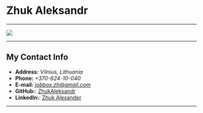 # Zhuk Aleksandr
********* 
![](https://media.licdn.com/dms/image/C4E03AQFl3mI6gLDQ9w/profile-displayphoto-shrink_800_800/0/1657738699849?e=1683763200&v=beta&t=kvpN9m2yYmnFp3MyR-atDRbvIw8sPzzKjn8vwyKCeUo)
********* 
## My Contact Info
+ **Address:** *Vilnius, Lithuania*
+ **Phone:** *+370-624-10-040*
+ **E-mail:** *<jobbox.zh@gmail.com>*
+ **GitHub:**: [ZhukAleksandr](https://github.com/ZhukAleksandr)
+ **LinkedIn:**: [Zhuk Alexander](https://www.linkedin.com/in/zhuk-alexander-7a4095208/)
********* 